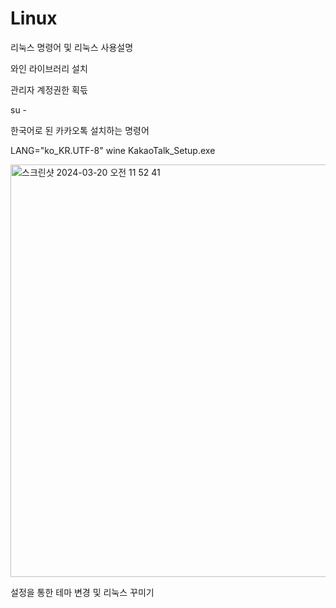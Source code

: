 # Linux
리눅스 명령어 및 리눅스 사용설명


와인 라이브러리 설치

관리자 계정권한 획듟

su -



한국어로 된 카카오톡 설치하는 명령어

LANG="ko_KR.UTF-8" wine KakaoTalk_Setup.exe

<img width="660" alt="스크린샷 2024-03-20 오전 11 52 41" src="https://github.com/mimgggg4444/Linux/assets/66135779/33c830af-7a11-4111-983f-991c8d0fe666">


설정을 통한 테마 변경 및 리눅스 꾸미기
